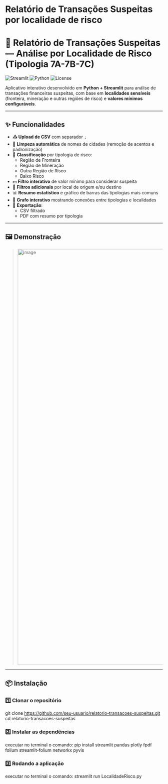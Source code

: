 # Relatório de Transações Suspeitas por localidade de risco
# 🚨 Relatório de Transações Suspeitas — Análise por Localidade de Risco (Tipologia 7A-7B-7C)

![Streamlit](https://img.shields.io/badge/Streamlit-App-red?logo=streamlit)
![Python](https://img.shields.io/badge/Python-3.8%2B-blue?logo=python)
![License](https://img.shields.io/badge/license-MIT-green)

Aplicativo interativo desenvolvido em **Python + Streamlit** para análise de transações financeiras suspeitas, com base em **localidades sensíveis** (fronteira, mineração e outras regiões de risco) e **valores mínimos configuráveis**.

---

## ✨ Funcionalidades

- 📤 **Upload de CSV** com separador `;`
- 🧹 **Limpeza automática** de nomes de cidades (remoção de acentos e padronização)
- 📍 **Classificação** por tipologia de risco:
  - Região de Fronteira
  - Região de Mineração
  - Outra Região de Risco
  - Baixo Risco
- 💵 **Filtro interativo** de valor mínimo para considerar suspeita
- 🔎 **Filtros adicionais** por local de origem e/ou destino
- 📊 **Resumo estatístico** e gráfico de barras das tipologias mais comuns
- 🔗 **Grafo interativo** mostrando conexões entre tipologias e localidades
- 📄 **Exportação**:
  - CSV filtrado
  - PDF com resumo por tipologia

---

## 🖼️ Demonstração

> <img width="2489" height="1325" alt="image" src="https://github.com/user-attachments/assets/44c888b6-cdf6-44c7-a413-a6dc00d11613" />

---

## 📦 Instalação

### 1️⃣ Clonar o repositório

git clone https://github.com/seu-usuario/relatorio-transacoes-suspeitas.git
cd relatorio-transacoes-suspeitas

### 2️⃣ Instalar as dependências

executar no terminal o comando: pip install streamlit pandas plotly fpdf folium streamlit-folium networkx pyvis

### 3️⃣ Rodando a aplicação

executar no terminal o comando: streamlit run LocalidadeRisco.py
